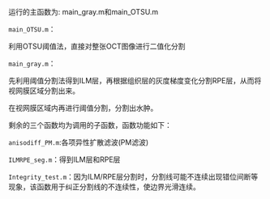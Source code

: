 运行的主函数为: main_gray.m和main_OTSU.m

`main_OTSU.m`：

利用OTSU阈值法，直接对整张OCT图像进行二值化分割

`main_gray.m`：

先利用阈值分割法得到ILM层，再根据组织层的灰度梯度变化分割RPE层，从而将视网膜区域分割出来。

在视网膜区域内再进行阈值分割，分割出水肿。


剩余的三个函数均为调用的子函数，函数功能如下：

`anisodiff_PM.m`:各项异性扩散滤波(PM滤波)

`ILMRPE_seg.m`：得到ILM层和RPE层

`Integrity_test.m`：因为ILM/RPE层分割时，分割线可能不连续出现错位间断等现象，该函数用于纠正分割线的不连续性，使边界光滑连续。
